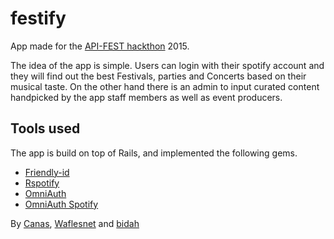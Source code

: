# festify

App made for the [API-FEST hackthon](http://www.hacksantiago.com) 2015.

The idea of the app is simple. Users can login with their spotify account and they will find out the best Festivals, parties and Concerts based on their musical taste. On the other hand there is an admin to input curated content handpicked by the app staff members as well as event producers.

## Tools used
The app is build on top of Rails, and implemented the following gems.
- [Friendly-id](https://github.com/norman/friendly_id)
- [Rspotify](https://github.com/guilhermesad/rspotify)
- [OmniAuth](https://github.com/intridea/omniauth)
- [OmniAuth Spotify](https://github.com/icoretech/omniauth-spotify)

By [Canas](https://github.com/Canas), [Waflesnet](https://github.com/waflessnet) and [bidah](https://github.com/bidah)


